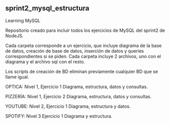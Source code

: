 ## sprint2_mysql_estructura
Learning MySQL

Repositorio creado para incluir todos los ejercicios de MySQL del sprint2 de NodeJS.

Cada carpeta corresponde a un ejercicio, que incluye diagrama de la base de datos, creación de base de datos, inserción de datos y queries correspondientes si se piden.
Cada carpeta incluye 2 archivos, uno con el diagrama y el archivo sql con el resto.

Los scripts de creación de BD eliminan previamente cualquier BD que se llame igual.

OPTICA:
Nivel 1, Ejercicio 1
Diagrama, estructura, datos y consultas.

PIZZERÍA:
Nivel 1, Ejercicio 2
Diagrama, estructura, datos y consultas.

YOUTUBE:
Nivel 2, Ejercicio 1
Diagrama, estructura y datos.

SPOTIFY:
Nivel 3 Ejercicio 1
Diagrama y estructura.

